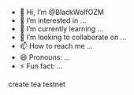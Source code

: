 - 👋 Hi, I’m @BlackWolfOZM
- 👀 I’m interested in ...
- 🌱 I’m currently learning ...
- 💞️ I’m looking to collaborate on ...
- 📫 How to reach me ...
- 😄 Pronouns: ...
- ⚡ Fun fact: ...

<!---
BlackWolfOZM/BlackWolfOZM is a ✨ special ✨ repository because its `README.md` (this file) appears on your GitHub profile.
You can click the Preview link to take a look at your changes.
---> create tea testnet
